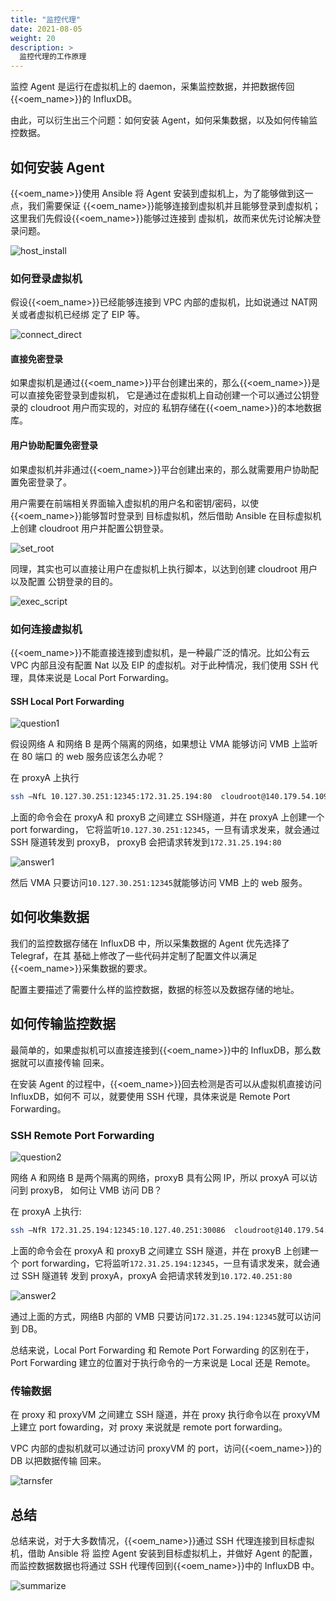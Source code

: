 ```yaml
---
title: "监控代理"
date: 2021-08-05
weight: 20
description: >
  监控代理的工作原理
---
```


监控 Agent 是运行在虚拟机上的 daemon，采集监控数据，并把数据传回{{<oem_name>}}的 InfluxDB。

由此，可以衍生出三个问题：如何安装 Agent，如何采集数据，以及如何传输监控数据。

## 如何安装 Agent

{{<oem_name>}}使用 Ansible 将 Agent 安装到虚拟机上，为了能够做到这一点，我们需要保证
{{<oem_name>}}能够连接到虚拟机并且能够登录到虚拟机；这里我们先假设{{<oem_name>}}能够过连接到
虚拟机，故而来优先讨论解决登录问题。

![host_install](../images/20210805163249.png)

### 如何登录虚拟机

假设{{<oem_name>}}已经能够连接到 VPC 内部的虚拟机，比如说通过 NAT网关或者虚拟机已经绑
定了 EIP 等。

![connect_direct](../images/20210805163416.png)

#### 直接免密登录

如果虚拟机是通过{{<oem_name>}}平台创建出来的，那么{{<oem_name>}}是可以直接免密登录到虚拟机，
它是通过在虚拟机上自动创建一个可以通过公钥登录的 cloudroot 用户而实现的，对应的
私钥存储在{{<oem_name>}}的本地数据库。

#### 用户协助配置免密登录

如果虚拟机并非通过{{<oem_name>}}平台创建出来的，那么就需要用户协助配置免密登录了。

用户需要在前端相关界面输入虚拟机的用户名和密钥/密码，以使{{<oem_name>}}能够暂时登录到
目标虚拟机，然后借助 Ansible 在目标虚拟机上创建 cloudroot 用户并配置公钥登录。

![set_root](../images/20210805164138.png)

同理，其实也可以直接让用户在虚拟机上执行脚本，以达到创建 cloudroot 用户以及配置
公钥登录的目的。

![exec_script](../images/20210805164239.png)

### 如何连接虚拟机

{{<oem_name>}}不能直接连接到虚拟机，是一种最广泛的情况。比如公有云 VPC 内部且没有配置
Nat 以及 EIP 的虚拟机。对于此种情况，我们使用 SSH 代理，具体来说是 Local Port 
Forwarding。

#### SSH Local Port Forwarding 

![question1](../images/20210805165213.png)

假设网络 A 和网络 B 是两个隔离的网络，如果想让 VMA 能够访问 VMB 上监听在 80 端口
的 web 服务应该怎么办呢？

在 proxyA 上执行

```bash
ssh –NfL 10.127.30.251:12345:172.31.25.194:80  cloudroot@140.179.54.109
```


上面的命令会在 proxyA 和 proxyB 之间建立 SSH隧道，并在 proxyA 上创建一个 port forwarding，
它将监听`10.127.30.251:12345`，一旦有请求发来，就会通过 SSH 隧道转发到 proxyB，
proxyB 会把请求转发到`172.31.25.194:80`

![answer1](../images/20210805165029.png)

然后 VMA 只要访问`10.127.30.251:12345`就能够访问 VMB 上的 web 服务。

## 如何收集数据

我们的监控数据存储在 InfluxDB 中，所以采集数据的 Agent 优先选择了 Telegraf，在其
基础上修改了一些代码并定制了配置文件以满足{{<oem_name>}}采集数据的要求。

配置主要描述了需要什么样的监控数据，数据的标签以及数据存储的地址。

## 如何传输监控数据

最简单的，如果虚拟机可以直接连接到{{<oem_name>}}中的 InfluxDB，那么数据就可以直接传输
回来。

在安装 Agent 的过程中，{{<oem_name>}}回去检测是否可以从虚拟机直接访问 InfluxDB，如何不
可以，就要使用 SSH 代理，具体来说是 Remote Port Forwarding。

### SSH Remote Port Forwarding

![question2](../images/20210805165957.png)

网络 A 和网络 B 是两个隔离的网络，proxyB 具有公网 IP，所以 proxyA 可以访问到 proxyB，
如何让 VMB 访问 DB？

在 proxyA 上执行:
```bash
ssh –NfR 172.31.25.194:12345:10.127.40.251:30086  cloudroot@140.179.54.109
```

上面的命令会在 proxyA 和 proxyB 之间建立 SSH 隧道，并在 proxyB 上创建一个 port 
forwarding，它将监听`172.31.25.194:12345`，一旦有请求发来，就会通过 SSH 隧道转
发到 proxyA，proxyA 会把请求转发到`10.172.40.251:80`

![answer2](../images/20210805170059.png)

通过上面的方式，网络B 内部的 VMB 只要访问`172.31.25.194:12345`就可以访问到 DB。

总结来说，Local Port Forwarding 和 Remote Port Forwarding 的区别在于，Port 
Forwarding 建立的位置对于执行命令的一方来说是 Local 还是 Remote。

### 传输数据

在 proxy 和 proxyVM 之间建立 SSH 隧道，并在 proxy 执行命令以在 proxyVM 上建立 
port fowarding，对 proxy 来说就是 remote port forwarding。

VPC 内部的虚拟机就可以通过访问 proxyVM 的 port，访问{{<oem_name>}}的 DB 以把数据传输
回来。


![tarnsfer](../images/20210805170450.png)

## 总结

总结来说，对于大多数情况，{{<oem_name>}}通过 SSH 代理连接到目标虚拟机，借助 Ansible 将
监控 Agent 安装到目标虚拟机上，并做好 Agent 的配置，而监控数据数据也将通过 SSH 
代理传回到{{<oem_name>}}中的 InfluxDB 中。

![summarize](../images/20210805170928.png)

